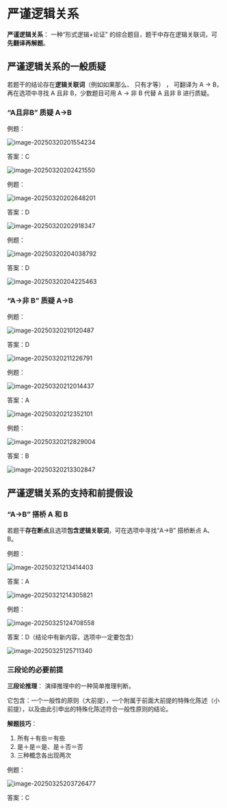# 严谨逻辑关系

**严谨逻辑关系**： 一种“形式逻辑+论证” 的综合题目，题干中存在逻辑关联词，可**先翻译再解题**。  

## 严谨逻辑关系的一般质疑

若题干的结论存在**逻辑关联词**（例如如果那么、 只有才等） ， 可翻译为 A → B， 再在选项中寻找 A 且非 B，少数题目可用 A → 非 B 代替 A 且非 B 进行质疑。  

### “A且非B” 质疑 A→B  

例题：

![image-20250320201554234](https://imagere.oss-cn-beijing.aliyuncs.com/mxyimage-20250320201554234.png)

答案：C

![image-20250320202421550](https://imagere.oss-cn-beijing.aliyuncs.com/mxyimage-20250320202421550.png)

例题：

![image-20250320202648201](https://imagere.oss-cn-beijing.aliyuncs.com/mxyimage-20250320202648201.png)

答案：D

![image-20250320202918347](https://imagere.oss-cn-beijing.aliyuncs.com/mxyimage-20250320202918347.png)

例题：

![image-20250320204038792](https://imagere.oss-cn-beijing.aliyuncs.com/mxyimage-20250320204038792.png)

答案：D

![image-20250320204225463](https://imagere.oss-cn-beijing.aliyuncs.com/mxyimage-20250320204225463.png)

 ### “A→非 B” 质疑 A→B  

例题：

![image-20250320210120487](https://imagere.oss-cn-beijing.aliyuncs.com/mxyimage-20250320210120487.png)

答案：D

![image-20250320211226791](https://imagere.oss-cn-beijing.aliyuncs.com/mxyimage-20250320211226791.png)

例题：

![image-20250320212014437](https://imagere.oss-cn-beijing.aliyuncs.com/mxyimage-20250320212014437.png)

答案：A

![image-20250320212352101](https://imagere.oss-cn-beijing.aliyuncs.com/mxyimage-20250320212352101.png)

例题：

![image-20250320212829004](https://imagere.oss-cn-beijing.aliyuncs.com/mxyimage-20250320212829004.png)

答案：B

![image-20250320213302847](https://imagere.oss-cn-beijing.aliyuncs.com/mxyimage-20250320213302847.png)

## 严谨逻辑关系的支持和前提假设

### “A→B” 搭桥 A 和 B  

若题干**存在断点**且选项**包含逻辑关联词**，可在选项中寻找“A→B” 搭桥断点 A、 B。  

例题：

![image-20250321213414403](https://imagere.oss-cn-beijing.aliyuncs.com/mxyimage-20250321213414403.png)

答案：A

![image-20250321214305821](https://imagere.oss-cn-beijing.aliyuncs.com/mxyimage-20250321214305821.png)

例题：

![image-20250325124708558](https://imagere.oss-cn-beijing.aliyuncs.com/mxyimage-20250325124708558.png)

答案：D（结论中有新内容，选项中一定要包含）

![image-20250325125711340](https://imagere.oss-cn-beijing.aliyuncs.com/mxyimage-20250325125711340.png)

### 三段论的必要前提

**三段论推理**： 演绎推理中的一种简单推理判断。

它包含：一个一般性的原则（大前提），一个附属于前面大前提的特殊化陈述（小前提），以及由此引申出的特殊化陈述符合一般性原则的结论。

**解题技巧**： 

1. 所有＋有些＝有些
2. 是＋是＝是、是＋否＝否
3. 三种概念各出现两次  

例题：

![image-20250325203726477](https://imagere.oss-cn-beijing.aliyuncs.com/mxyimage-20250325203726477.png)

答案：C



